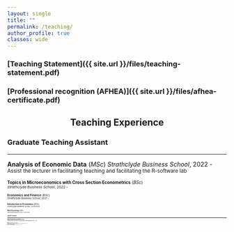 ```yaml
---
layout: single
title: ""
permalink: /teaching/
author_profile: true
classes: wide
---
```



### [Teaching Statement]({{ site.url }}/files/teaching-statement.pdf) 
### [Professional recognition (AFHEA)]({{ site.url }}/files/afhea-certificate.pdf) 

## <center> Teaching Experience </center>  

### Graduate Teaching Assistant
- - -

**Analysis of Economic Data** (*MSc*) *Strathclyde Business School*, 2022 -  \
<small> Assist the lecturer in facilitating teaching and facilitating the R-software lab <small>

**Topics in Microeconomics with Cross Section Econometrics** (*BSc*) \
<small> *Strathclyde Business School*, 2022 - <small>

**Economics and Finance** (*BSc*) \
<small> *Strathclyde Business School*, 2021 - <small>

**Introduction to Economics** (*BSc*) \
<small> *Strathclyde Business School*, 2021/2022 <small>

**Work Psychology** (*BSc*) \
<small> *Strathclyde Business School*, 2021/2022 <small>


### Adjunct Lecturer
- - -

**Intermediate Microeconomics** (*BSc*) \
<small> Adjunct Lecturer, *University of Lagos Distance Learning Institute*, 2015 - 2017 <small>

**Mathematical Economics** (*BSc*) \
<small> Adjunct Lecturer, *University of Lagos Distance Learning Institute*, 2015 - 2017 <small>

**History of Economic Thought** (*BSc*) \
<small> Adjunct Lecturer, *University of Lagos Distance Learning Institute*, 2015 - 2017 <small>
